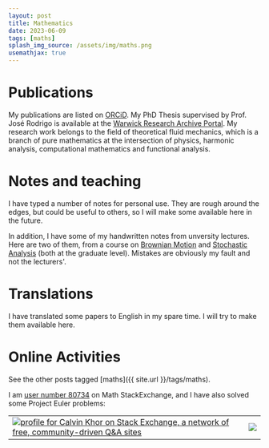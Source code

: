 ```yaml
---
layout: post
title: Mathematics
date: 2023-06-09
tags: [maths]
splash_img_source: /assets/img/maths.png
usemathjax: true
---
```


# Publications

My publications are listed on [ORCiD](https://orcid.org/0000-0001-7557-0786). My PhD Thesis supervised by Prof. José Rodrigo is available at the [Warwick Research Archive Portal](https://wrap.warwick.ac.uk/150235/).
My research work belongs to the field of theoretical fluid mechanics,
which is a branch of pure mathematics at the intersection of physics, harmonic analysis, computational mathematics and functional analysis.

# Notes and teaching

I have typed a number of notes for personal use. They are rough around the edges, but could be useful to others, so I will make some available here in the future.

In addition, I have some of my handwritten notes from unversity lectures. Here are two of them, from a course on [Brownian Motion](https://archive.org/details/ma-4-f-7-brownian-motion-handwritten-notes-calvin-khor) and [Stochastic Analysis](https://archive.org/details/stochastic-analysis-handwritten-notes-calvin-khor) (both at the graduate level). Mistakes are obviously my fault and not the lecturers'.

# Translations

I have translated some papers to English in my spare time. I will try to make them available here.

# Online Activities

See the other posts tagged [maths]({{ site.url }}/tags/maths).

I am [user number 80734](https://math.stackexchange.com/users/80734/calvin-khor) on Math StackExchange,
and I have also solved some Project Euler problems:

<table>
  <tr>
    <td>
      <a href="https://stackexchange.com/users/2848832/calvin-khor"><img src="https://stackexchange.com/users/flair/2848832.png" alt="profile for Calvin Khor on Stack Exchange, a network of free, community-driven Q&amp;A sites" title="profile for Calvin Khor on Stack Exchange, a network of free, community-driven Q&amp;A sites" /></a>
    </td>
    <td>
      <img src="https://projecteuler.net/profile/calvinkhor.png"/>
    </td>
</tr>
</table>
